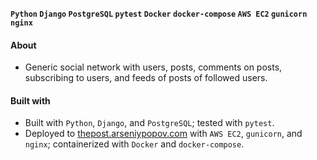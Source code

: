 __`Python` `Django` `PostgreSQL` `pytest` `Docker` `docker-compose` `AWS EC2` `gunicorn` `nginx`__

#### About
- Generic social network with users, posts, comments on posts, subscribing to users, and feeds of posts of followed users.

#### Built with
- Built with `Python`, `Django`, and `PostgreSQL`; tested with `pytest`.
- Deployed to [thepost.arseniypopov.com](http://thepost.arseniypopov.com/) with `AWS EC2`, `gunicorn`, and `nginx`; containerized with `Docker` and `docker-compose`.
